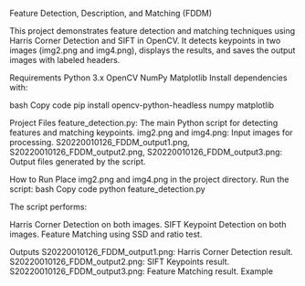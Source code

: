 Feature Detection, Description, and Matching (FDDM)

This project demonstrates feature detection and matching techniques using Harris Corner Detection and SIFT in OpenCV. It detects keypoints in two images (img2.png and img4.png), displays the results, and saves the output images with labeled headers.

Requirements
Python 3.x
OpenCV
NumPy
Matplotlib
Install dependencies with:

bash
Copy code
pip install opencv-python-headless numpy matplotlib


Project Files
feature_detection.py: The main Python script for detecting features and matching keypoints.
img2.png and img4.png: Input images for processing.
S20220010126_FDDM_output1.png, S20220010126_FDDM_output2.png, S20220010126_FDDM_output3.png: Output files generated by the script.


How to Run
Place img2.png and img4.png in the project directory.
Run the script:
bash
Copy code
python feature_detection.py


The script performs:

Harris Corner Detection on both images.
SIFT Keypoint Detection on both images.
Feature Matching using SSD and ratio test.



Outputs
S20220010126_FDDM_output1.png: Harris Corner Detection result.
S20220010126_FDDM_output2.png: SIFT Keypoints result.
S20220010126_FDDM_output3.png: Feature Matching result.
Example

